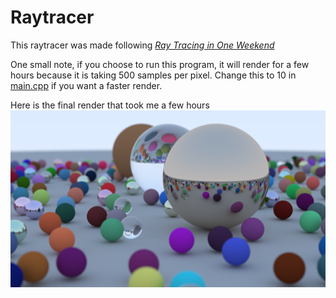 # Raytracer

This raytracer was made following [_Ray Tracing in One Weekend_](https://raytracing.github.io/books/RayTracingInOneWeekend.html)

One small note, if you choose to run this program, it will render for a few hours because it is taking 500 samples per pixel. Change this to 10 in [ main.cpp](https://github.com/gcmaidana/raytracer/blob/main/main.cpp) if you want a faster render.


Here is the final render that took me a few hours
![alt text](finalrender.png)

 
